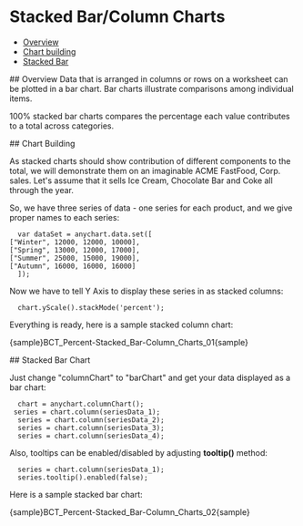 # Stacked Bar/Column Charts

 * [Overview](#overview)
 * [Chart building](#how_to_create_chart)
 * [Stacked Bar](#stacked-bar)
<!-- * [Adding "%" to axis labels](#percent) -->

<a name="overview"/>
## Overview
Data that is arranged in columns or rows on a worksheet can be plotted in a bar chart. Bar charts illustrate comparisons among individual items. 

100% stacked bar charts compares the percentage each value contributes to a total across categories.

<a name="how_to_create_chart"/>
## Chart Building

As stacked charts should show contribution of different components to the total, we will demonstrate them on an imaginable ACME FastFood, Corp. sales. Let's assume that it sells Ice Cream, Chocolate Bar and Coke all through the year.

So, we have three series of data - one series for each product, and we give proper names to each series:
```
  var dataSet = anychart.data.set([
["Winter", 12000, 12000, 10000],  
["Spring", 13000, 12000, 17000],  
["Summer", 25000, 15000, 19000],  
["Autumn", 16000, 16000, 16000]   
  ]);
```
Now we have to tell Y Axis to display these series in as stacked columns:
```
  chart.yScale().stackMode('percent');
```
Everything is ready, here is a sample stacked column chart:

{sample}BCT_Percent-Stacked\_Bar-Column\_Charts\_01{sample}

<a name="stacked-bar"/>
## Stacked Bar Chart

Just change "columnChart" to "barChart" and get your data displayed as a bar chart:
```
  chart = anychart.columnChart();
 series = chart.column(seriesData_1);
  series = chart.column(seriesData_2);
  series = chart.column(seriesData_3);
  series = chart.column(seriesData_4);
```
Also, tooltips can be enabled/disabled by adjusting **tooltip()** method:
```
  series = chart.column(seriesData_1);
  series.tooltip().enabled(false);
```
Here is a sample stacked bar chart:

{sample}BCT_Percent-Stacked\_Bar-Column\_Charts\_02{sample}
<!--

3D Stacked Column Chart

One more quick feature demo - enabling 3D mode makes column chart three-dimensional:

XML Syntax
XML Code
Plain code
01
<data_plot_settings enable_3d_mode="True" />
The sample of 3D Column chart at a glance:

Live Sample:  Sample 3D Stacked Column Chart

Current Page Online URL: Stacked Bar/Column Chart-->
